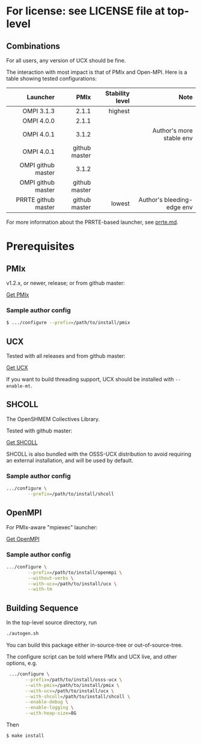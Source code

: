 # For license: see LICENSE file at top-level

## Combinations

For all users, any version of UCX should be fine.

The interaction with most impact is that of PMIx and Open-MPI.  Here
is a table showing tested configurations:

|Launcher|PMIx|Stability level|Note|
|---:|---:|---:|---:|
|OMPI 3.1.3|2.1.1|highest||
|OMPI 4.0.0|2.1.1|||
|OMPI 4.0.1|3.1.2||Author's more stable env|
|OMPI 4.0.1|github master|||
|OMPI github master|3.1.2|||
|OMPI github master|github master|||
|PRRTE github master|github master|lowest|Author's bleeding-edge env|

For more information about the PRRTE-based launcher, see
[prrte.md](./prrte.md).

# Prerequisites

## PMIx

v1.2.x, or newer, release; or from github master:

[Get PMIx](https://github.com/openpmix/openpmix/)

### Sample author config

```sh
$ .../configure --prefix=/path/to/install/pmix
```

## UCX

Tested with all releases and from github master:

[Get UCX](https://github.com/openucx/ucx/)

If you want to build threading support, UCX should be installed with
`--enable-mt`.

## SHCOLL

The OpenSHMEM Collectives Library.

Tested with github master:

[Get SHCOLL](https://github.com/tonycurtis/shcoll)

SHCOLL is also bundled with the OSSS-UCX distribution to avoid
requiring an external installation, and will be used by default.

### Sample author config

```sh
.../configure \
        --prefix=/path/to/install/shcoll
```

## OpenMPI

For PMIx-aware "mpiexec" launcher:

[Get OpenMPI](https://www.open-mpi.org/software/ompi/)

### Sample author config

```sh
.../configure \
        --prefix=/path/to/install/openmpi \
        --without-verbs \
        --with-ucx=/path/to/install/ucx \
        --with-tm
```

## Building Sequence

In the top-level source directory, run

```sh
./autogen.sh
```

You can build this package either in-source-tree or
out-of-source-tree.

The configure script can be told where PMIx and UCX live, and other
options, e.g.

```sh
 .../configure \
       --prefix=/path/to/install/osss-ucx \
       --with-pmix=/path/to/install/pmix \
       --with-ucx=/path/to/install/ucx \
       --with-shcoll=/path/to/install/shcoll \
       --enable-debug \
       --enable-logging \
       --with-heap-size=8G
```

Then

```sh
$ make install
```
